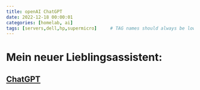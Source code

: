 ```yaml
---
title: openAI ChatGPT
date: 2022-12-18 00:00:01
categories: [homelab, ai]
tags: [servers,dell,hp,supermicro]     # TAG names should always be lowercase
---
```


# Mein neuer Lieblingsassistent:

## [ChatGPT](https://chat.openai.com/)

